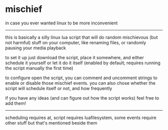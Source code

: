 # mischief
in case you ever wanted linux to be more inconvenient

---

this is basically a silly linux lua script that will do random mischievous (but not harmful) stuff on your computer, like renaming files, or randomly pausing your media playback

to set it up just download the script, place it somewhere, and either schedule it yourself or let it do it itself (enabled by default; requires running the script manually the first time)

to configure open the script, you can comment and uncomment strings to enable or disable those mischief events. you can also chose whether the script will schedule itself or not, and how frequently

if you have any ideas (and can figure out how the script works) feel free to add them!

---

scheduling requires at, script requires luafilesystem, some events require other stuff but that's mentioned beside them
